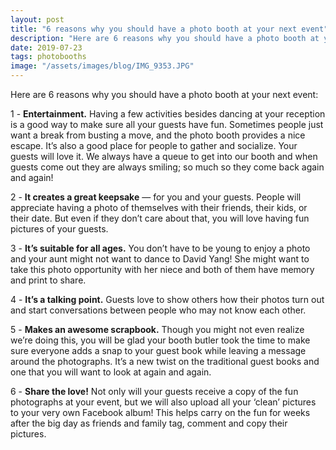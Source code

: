 ```yaml
---
layout: post
title: "6 reasons why you should have a photo booth at your next event"
description: "Here are 6 reasons why you should have a photo booth at your next event."
date: 2019-07-23
tags: photobooths
image: "/assets/images/blog/IMG_9353.JPG"
---
```

Here are 6 reasons why you should have a photo booth at your next event:

1 - **Entertainment.** Having a few activities besides dancing at your reception is a good way to make sure all your guests have fun. Sometimes people just want a break from busting a move, and the photo booth provides a nice escape. It’s also a good place for people to gather and socialize. Your guests will love it. We always have a queue to get into our booth and when guests come out they are always smiling; so much so they come back again and again!

2 - **It creates a great keepsake** — for you and your guests. People will appreciate having a photo of themselves with their friends, their kids, or their date. But even if they don’t care about that, you will love having fun pictures of your guests.

3 - **It’s suitable for all ages.** You don’t have to be young to enjoy a photo and your aunt might not want to dance to David Yang! She might want to take this photo opportunity with her niece and both of them have memory and print to share.

4 - **It’s a talking point.** Guests love to show others how their photos turn out and start conversations between people who may not know each other.

5 - **Makes an awesome scrapbook.** Though you might not even realize we’re doing this, you will be glad your booth butler took the time to make sure everyone adds a snap to your guest book while leaving a message around the photographs. It’s a new twist on the traditional guest books and one that you will want to look at again and again.

6 - **Share the love!** Not only will your guests receive a copy of the fun photographs at your event, but we will also upload all your ‘clean’ pictures to your very own Facebook album! This helps carry on the fun for weeks after the big day as friends and family tag, comment and copy their pictures.
